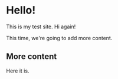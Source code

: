 # Hello!

This is my test site. Hi again!

This time, we're going to add more content.

## More content

Here it is.